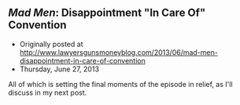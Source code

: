 ## <em>Mad Men</em>: Disappointment "In Care Of" Convention

 * Originally posted at http://www.lawyersgunsmoneyblog.com/2013/06/mad-men-disappointment-in-care-of-convention
 * Thursday, June 27, 2013

All of which is setting the final moments of the episode in relief, as I'll discuss in my next post.
